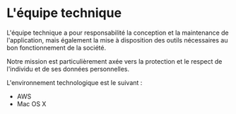 L'équipe technique
=====================
L'équipe technique a pour responsabilité la conception et la maintenance de l'application, mais également
la mise à disposition des outils nécessaires au bon fonctionnement de la société.

Notre mission est particulièrement axée vers la protection et le respect de l'individu et de ses données personnelles.

L'environnement technologique est le suivant :

* AWS
* Mac OS X